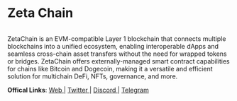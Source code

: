 # Zeta Chain

<figure><img src="https://pbs.twimg.com/profile_banners/1409970051562708994/1704407924/1500x500" alt=""><figcaption></figcaption></figure>

ZetaChain is an EVM-compatible Layer 1 blockchain that connects multiple blockchains into a unified ecosystem, enabling interoperable dApps and seamless cross-chain asset transfers without the need for wrapped tokens or bridges. ZetaChain offers externally-managed smart contract capabilities for chains like Bitcoin and Dogecoin, making it a versatile and efficient solution for multichain DeFi, NFTs, governance, and more.

**Offical Links**: [Web ](https://www.zetachain.com/tr-TR)| [Twitter ](https://twitter.com/zetablockchain)| [Discord ](https://discord.com/invite/zetachain)| [Telegram](https://t.me/zetachainofficial)

